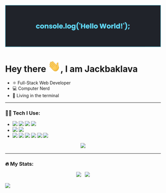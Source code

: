 <img src="https://github.com/Jackbaklava/Jackbaklava/blob/main/assets/github_banner.png">

<h1>Hey there <img src="https://github.com/Jackbaklava/Jackbaklava/blob/main/assets/Hi.gif" width="40px">, I am Jackbaklava</h1>

<ul>
  <li>⚛️ Full-Stack Web Developer</li>
  <li>💻 Computer Nerd</li>
  <li>👾 Living in the terminal</li>
</ul>

<hr>

<h3>👨‍💻 Tech I Use:</h2>
<ul>
  <li>
      <img src="https://img.shields.io/badge/Python-FFD43B?style=for-the-badge&logo=python&logoColor=darkgreen">
      <img src="https://img.shields.io/badge/JavaScript-323330?style=for-the-badge&logo=javascript&logoColor=F7DF1E">
      <img src="https://img.shields.io/badge/HTML5-E34F26?style=for-the-badge&logo=html5&logoColor=white">
      <img src="https://img.shields.io/badge/CSS3-1572B6?style=for-the-badge&logo=css3&logoColor=white">
  </li>
  
  <li>
      <img src="https://img.shields.io/badge/Django-092E20?style=for-the-badge&logo=django&logoColor=green">
      <img src="https://img.shields.io/badge/Bootstrap-563D7C?style=for-the-badge&logo=bootstrap&logoColor=white">
  </li>
  
  <li>
      <img src="https://img.shields.io/badge/Windows-0078D6?style=for-the-badge&logo=windows&logoColor=white">
      <img src="https://img.shields.io/badge/Visual_Studio_Code-0078D4?style=for-the-badge&logo=visual%20studio%20code&logoColor=white">
      <img src="https://img.shields.io/badge/GIT-E44C30?style=for-the-badge&logo=git&logoColor=white">
      <img src="https://img.shields.io/badge/Heroku-430098?style=for-the-badge&logo=heroku&logoColor=white">
      <img src="https://img.shields.io/badge/Snyk-4C4A73?style=for-the-badge&logo=snyk&logoColor=white">
      <img src="https://img.shields.io/badge/Trello-0052CC?style=for-the-badge&logo=trello&logoColor=white">
  </li>
</ul>

<div align="center">
  <img src="https://github-readme-stats.vercel.app/api/top-langs/?username=Jackbaklava&layout=compact&theme=react">
</div>

<hr>

<h3>🔥 My Stats:</h3>

<div align="center">
  <img src="https://github-readme-stats.vercel.app/api?username=Jackbaklava&show_icons=true&theme=react" width="417px">
  &nbsp;
  <img src="http://github-readme-streak-stats.herokuapp.com?user=Jackbaklava&theme=react&date_format=M%20j%5B%2C%20Y%5D" width="417px">
</div>

<br>

<img src="https://activity-graph.herokuapp.com/graph?username=Jackbaklava&theme=react-dark">
